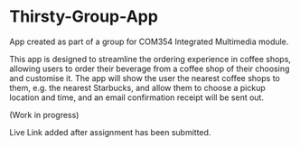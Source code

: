 # Thirsty-Group-App
App created as part of a group for COM354 Integrated Multimedia module. 

This app is designed to streamline the ordering experience in coffee shops, allowing users to order their beverage from a coffee shop of their choosing and customise it. 
The app will show the user the nearest coffee shops to them, e.g. the nearest Starbucks, and allow them to choose a pickup location and time, and an email confirmation receipt will be sent out.

(Work in progress)

Live Link added after assignment has been submitted.
